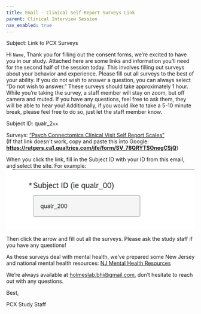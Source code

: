 ```yaml
---
title: Email - Clinical Self-Report Surveys Link
parent: Clinical Interview Session
nav_enabled: true 
---
```


Subject: Link to PCX Surveys 

Hi `Name`,
Thank you for filling out the consent forms, we’re excited to have you in our study.
Attached here are some links and information you’ll need for the second half of the session today. This involves filling out surveys about your behavior and experience. Please fill out all surveys to the best of your ability. If you do not wish to answer a question, you can always select “Do not wish to answer.” These surveys should take approximately 1 hour.
While you’re taking the survey, a staff member will stay on zoom, but off camera and muted. If you have any questions, feel free to ask them, they will be able to hear you! Additionally, if you would like to take a 5-10 minute break, please feel free to do so, just let the staff member know.

Subject ID: qualr_2`xx`

Surveys: [“Psych Connectomics Clinical Visit Self Report Scales”](https://rutgers.ca1.qualtrics.com/jfe/form/SV_78QRYTSOnegCSjQ)  
(If that link doesn't work, copy and paste this into Google: **https://rutgers.ca1.qualtrics.com/jfe/form/SV_78QRYTSOnegCSjQ**)

When you click the link, fill in the Subject ID with your ID from this email, and select the site. For example:
![id](id_in_survey.png)

Then click the arrow and fill out all the surveys. Please ask the study staff if you have any questions!

As these surveys deal with mental health, we’ve prepared some New Jersey and national mental health resources: [NJ Mental Health Resources](Mental_health_resources_NJ.pdf)
 
We’re always available at holmeslab.bhi@gmail.com, don’t hesitate to reach out with any questions. 

Best, 

PCX Study Staff

